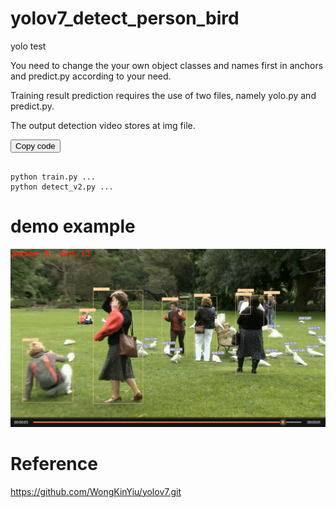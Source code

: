# yolov7_detect_person_bird
 yolo test

You need to change the your own object classes and names first in anchors and predict.py according to your need.

Training result prediction requires the use of two files, namely yolo.py and predict.py.

The output detection video stores at img file.

    
<button onclick="copyCode()">Copy code</button>

<pre><code id="code" class="language-python">
python train.py ...
python detect_v2.py ...
</code></pre>

# demo example
![Image](img/detect_pic.jpg)

# Reference
https://github.com/WongKinYiu/yolov7.git


